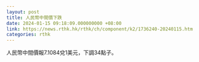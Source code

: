 ```yaml
---
layout: post
title: 人民幣中間價下跌
date: 2024-01-15 09:18:09.000000000 +08:00
link: https://news.rthk.hk/rthk/ch/component/k2/1736240-20240115.htm
categories: rthk
---
```


人民幣中間價報7.1084兌1美元，下調34點子。
